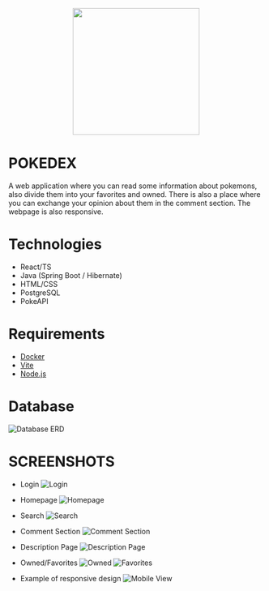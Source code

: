 <p align="center">
  <img src="Frontend/src/assets/pokeball.svg" width="250" height="250">
</p>

# POKEDEX

A web application where you can read some information about pokemons, also divide them into your favorites and owned. There is also a place where you can exchange your opinion about them in the comment section. The webpage is also responsive.

# Technologies
- React/TS
- Java (Spring Boot / Hibernate)
- HTML/CSS
- PostgreSQL
- PokeAPI

# Requirements
- [Docker](https://www.docker.com/)
- [Vite](https://vitejs.dev/)
- [Node.js](https://nodejs.org/en)

# Database

![Database ERD](ERD/Pokedex(1)(1).jpg)

# SCREENSHOTS

- Login
  ![Login](ss/login.JPG)

- Homepage
  ![Homepage](ss/homepage.jpg)

- Search
  ![Search](ss/search.JPG)

- Comment Section
  ![Comment Section](ss/comment_section.JPG)

- Description Page
  ![Description Page](ss/descriptionpage.jpg)

- Owned/Favorites
  ![Owned](ss/owned.jpg)
  ![Favorites](ss/fav.jpg)

- Example of responsive design
  ![Mobile View](ss/mobileView.jpg)